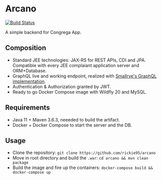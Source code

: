 # Arcano
[![Build Status](https://travis-ci.org/rickie95/arcano.svg?branch=master)](https://travis-ci.org/rickie95/arcano)

A simple backend for Congrega App.

## Composition
- Standard JEE technologies: JAX-RS for REST APIs, CDI and JPA. Compatible with every JEE complaiant application server and ORM+Database.
- GraphQL live and working endpoint, realized with [Smallrye's GraphQL implementation](https://github.com/smallrye/smallrye-graphql).
- Authentication & Authorization granted by JWT.
- Ready to go Docker Compose image with Wildfly 20 and MySQL.

## Requirements
- Java 11 + Maven 3.6.3, neeeded to build the artifact.
- Docker + Docker Compose to start the server and the DB.

## Usage
- Clone the repository: `git clone https://github.com/rickie95/arcano`
- Move in root directory and build the `.war`: `cd arcano && mvn clean package`
- Build the image and fire up the containers: `docker-compose build && docker-compose up`

